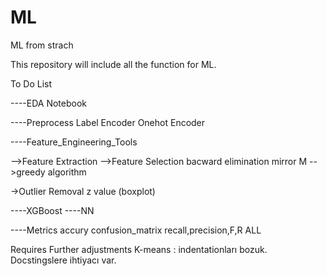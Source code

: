 # ML
ML from strach

This repository will include all the function for ML. 

To Do List

----EDA Notebook 



----Preprocess
  Label Encoder
  Onehot Encoder
  

----Feature_Engineering_Tools
  
  -->Feature Extraction
  -->Feature Selection
      bacward elimination mirror M
      -->greedy algorithm
   
      
      
      
  ->Outlier Removal
    z value (boxplot)
    
   
  

----XGBoost
----NN

----Metrics
    accury
    confusion_matrix
    recall,precision,F,R
    ALL


Requires Further adjustments
K-means : indentationları bozuk. Docstingslere ihtiyacı var.




